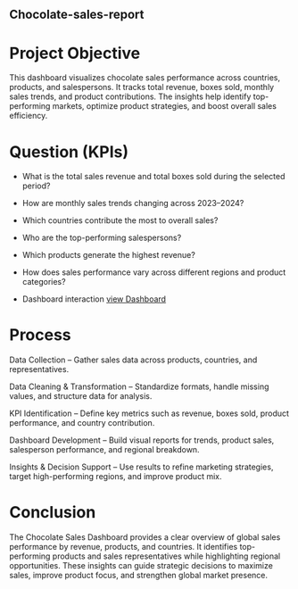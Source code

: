 ## Chocolate-sales-report

# Project Objective
This dashboard visualizes chocolate sales performance across countries, products, and salespersons. It tracks total revenue, boxes sold, monthly sales trends, and product contributions. The insights help identify top-performing markets, optimize product strategies, and boost overall sales efficiency.

# Question (KPIs)
- What is the total sales revenue and total boxes sold during the selected period?
- How are monthly sales trends changing across 2023–2024?
- Which countries contribute the most to overall sales?
- Who are the top-performing salespersons?
- Which products generate the highest revenue?
- How does sales performance vary across different regions and product categories?


- Dashboard interaction <a href="https://github.com/Abishek1699/Chocolate-sales-report/blob/main/Screenshot%202025-09-16%20211736.png">view Dashboard</a> 

# Process
Data Collection – Gather sales data across products, countries, and representatives.

Data Cleaning & Transformation – Standardize formats, handle missing values, and structure data for analysis.

KPI Identification – Define key metrics such as revenue, boxes sold, product performance, and country contribution.

Dashboard Development – Build visual reports for trends, product sales, salesperson performance, and regional breakdown.

Insights & Decision Support – Use results to refine marketing strategies, target high-performing regions, and improve product mix.

# Conclusion
The Chocolate Sales Dashboard provides a clear overview of global sales performance by revenue, products, and countries. It identifies top-performing products and sales representatives while highlighting regional opportunities. These insights can guide strategic decisions to maximize sales, improve product focus, and strengthen global market presence.
